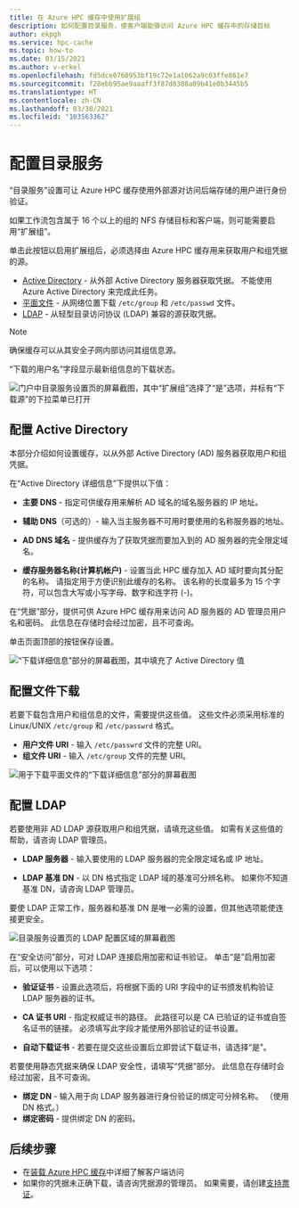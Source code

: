 ```yaml
---
title: 在 Azure HPC 缓存中使用扩展组
description: 如何配置目录服务，使客户端能够访问 Azure HPC 缓存中的存储目标
author: ekpgh
ms.service: hpc-cache
ms.topic: how-to
ms.date: 03/15/2021
ms.author: v-erkel
ms.openlocfilehash: fd5dce0760953bf19c72e1a1062a9c03ffe861e7
ms.sourcegitcommit: f28ebb95ae9aaaff3f87d8388a09b41e0b3445b5
ms.translationtype: HT
ms.contentlocale: zh-CN
ms.lasthandoff: 03/30/2021
ms.locfileid: "103563362"
---
```

# <a name="configure-directory-services"></a>配置目录服务

“目录服务”设置可让 Azure HPC 缓存使用外部源对访问后端存储的用户进行身份验证。

如果工作流包含属于 16 个以上的组的 NFS 存储目标和客户端，则可能需要启用“扩展组”。

单击此按钮以启用扩展组后，必须选择由 Azure HPC 缓存用来获取用户和组凭据的源。

* [Active Directory](#configure-active-directory) - 从外部 Active Directory 服务器获取凭据。 不能使用 Azure Active Directory 来完成此任务。
* [平面文件](#configure-file-download) - 从网络位置下载 `/etc/group` 和 `/etc/passwd` 文件。
* [LDAP](#configure-ldap) - 从轻型目录访问协议 (LDAP) 兼容的源获取凭据。

> [!NOTE]
> 确保缓存可以从其安全子网内部访问其组信息源。<!-- + details/examples -->

“下载的用户名”字段显示最新组信息的下载状态。

![门户中目录服务设置页的屏幕截图，其中“扩展组”选择了“是”选项，并标有“下载源”的下拉菜单已打开](media/directory-services-select-group-source.png)

## <a name="configure-active-directory"></a>配置 Active Directory

本部分介绍如何设置缓存，以从外部 Active Directory (AD) 服务器获取用户和组凭据。

在“Active Directory 详细信息”下提供以下值：

* **主要 DNS** - 指定可供缓存用来解析 AD 域名的域名服务器的 IP 地址。

* **辅助 DNS**（可选的）- 输入当主服务器不可用时要使用的名称服务器的地址。

* **AD DNS 域名** - 提供缓存为了获取凭据而要加入到的 AD 服务器的完全限定域名。

* **缓存服务器名称(计算机帐户)** - 设置当此 HPC 缓存加入 AD 域时要向其分配的名称。 请指定用于方便识别此缓存的名称。 该名称的长度最多为 15 个字符，可以包含大写或小写字母、数字和连字符 (-)。

在“凭据”部分，提供可供 Azure HPC 缓存用来访问 AD 服务器的 AD 管理员用户名和密码。 此信息在存储时会经过加密，且不可查询。

单击页面顶部的按钮保存设置。

![“下载详细信息”部分的屏幕截图，其中填充了 Active Directory 值](media/group-download-details-ad.png)

## <a name="configure-file-download"></a>配置文件下载

若要下载包含用户和组信息的文件，需要提供这些值。 这些文件必须采用标准的 Linux/UNIX `/etc/group` 和 `/etc/passwrd` 格式。

* **用户文件 URI** - 输入 `/etc/passwrd` 文件的完整 URI。
* **组文件 URI** - 输入 `/etc/group` 文件的完整 URI。

![用于下载平面文件的“下载详细信息”部分的屏幕截图](media/group-download-details-file.png)

## <a name="configure-ldap"></a>配置 LDAP

若要使用非 AD LDAP 源获取用户和组凭据，请填充这些值。 如需有关这些值的帮助，请咨询 LDAP 管理员。

* **LDAP 服务器** - 输入要使用的 LDAP 服务器的完全限定域名或 IP 地址。 <!-- only one, not up to 3 -->

* **LDAP 基准 DN** - 以 DN 格式指定 LDAP 域的基准可分辨名称。 如果你不知道基准 DN，请咨询 LDAP 管理员。

要使 LDAP 正常工作，服务器和基准 DN 是唯一必需的设置，但其他选项能使连接更安全。

![目录服务设置页的 LDAP 配置区域的屏幕截图](media/group-download-details-ldap.png)

在“安全访问”部分，可对 LDAP 连接启用加密和证书验证。 单击“是”启用加密后，可以使用以下选项：

* **验证证书** - 设置此选项后，将根据下面的 URI 字段中的证书颁发机构验证 LDAP 服务器的证书。

* **CA 证书 URI** - 指定权威证书的路径。 此路径可以是 CA 已验证的证书或自签名证书的链接。 必须填写此字段才能使用外部验证的证书设置。

* **自动下载证书** - 若要在提交这些设置后立即尝试下载证书，请选择“是”。

若要使用静态凭据来确保 LDAP 安全性，请填写“凭据”部分。 此信息在存储时会经过加密，且不可查询。

* **绑定 DN** - 输入用于向 LDAP 服务器进行身份验证的绑定可分辨名称。 （使用 DN 格式。）
* **绑定密码** - 提供绑定 DN 的密码。

## <a name="next-steps"></a>后续步骤

* 在[装载 Azure HPC 缓存](hpc-cache-mount.md)中详细了解客户端访问
* 如果你的凭据未正确下载，请咨询凭据源的管理员。 如果需要，请创建[支持票证](hpc-cache-support-ticket.md)。
